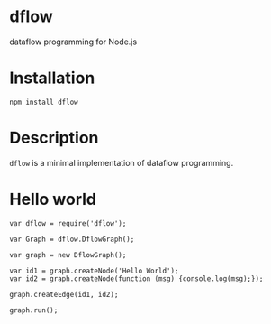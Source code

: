 dflow
=====

dataflow programming for Node.js

# Installation

    npm install dflow

# Description

`dflow` is a minimal implementation of dataflow programming.

# Hello world

    var dflow = require('dflow');

    var Graph = dflow.DflowGraph();

    var graph = new DflowGraph();

    var id1 = graph.createNode('Hello World');
    var id2 = graph.createNode(function (msg) {console.log(msg);});

    graph.createEdge(id1, id2);

    graph.run();

